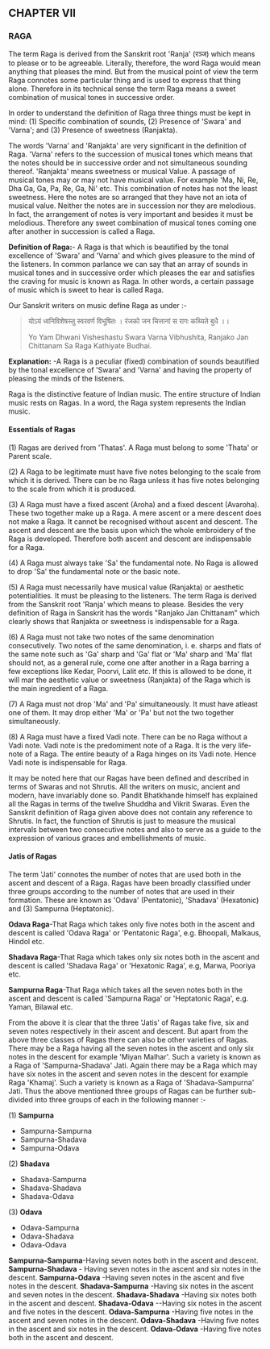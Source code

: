 
## CHAPTER VII
### RAGA

The term Raga is derived from the Sanskrit root 'Ranja' (रञ्ज) which means to please or to be agreeable. Literally, therefore, the word Raga would mean anything that pleases the mind. But from the musical point of view the term Raga connotes some particular thing and is used to express that thing alone. Therefore in its technical sense the term Raga means a sweet combination of musical tones in successive order.

In order to understand the definition of Raga three things must be kept in mind: (1) Specific combination of sounds, (2) Presence of 'Swara' and 'Varna'; and (3) Presence of sweetness (Ranjakta).

The words 'Varna' and 'Ranjakta' are very significant in the definition of Raga. 'Varna' refers to the succession of musical tones which means that the notes should be in successive order and not simultaneous sounding thereof. 'Ranjakta' means sweetness or musical Value. A passage of musical tones may or may not have musical value. For example 'Ma, Ni, Re, Dha Ga, Ga, Pa, Re, Ga, Ni' etc. This combination of notes has not the least sweetness. Here the notes are so arranged that they have not an iota of musical value. Neither the notes are in succession nor they are melodious. In fact, the arrangement of notes is very important and besides it must be melodious. Therefore any sweet combination of musical tones coming one after another in succession is called a Raga.

**Definition of Raga:**- A Raga is that which is beautified by the tonal excellence of 'Swara' and 'Varna' and which gives pleasure to the mind of the listeners. In common parlance we can say that an array of sounds in musical tones and in successive order which pleases the ear and satisfies the craving for music is known as Raga. In other words, a certain passage of music which is sweet to hear is called Raga.

Our Sanskrit writers on music define Raga as under :-
> योऽयं ध्वनिविशेषस्तु स्वरवर्ण विभूषितः ।
> रंजको जन चित्तानां स रागः कथ्यिते बुधै ।।
>
> Yo Yam Dhwani Visheshastu Swara Varna Vibhushita,
> Ranjako Jan Chittanam Sa Raga Kathiyate Budhai.

**Explanation:** -A Raga is a peculiar (fixed) combination of sounds beautified by the tonal excellence of 'Swara' and 'Varna' and having the property of pleasing the minds of the listeners.

Raga is the distinctive feature of Indian music. The entire structure of Indian music rests on Ragas. In a word, the Raga system represents the Indian music.

#### Essentials of Ragas

(1) Ragas are derived from 'Thatas'. A Raga must belong to some 'Thata' or Parent scale.

(2) A Raga to be legitimate must have five notes belonging to the scale from which it is derived. There can be no Raga unless it has five notes belonging to the scale from which it is produced.

(3) A Raga must have a fixed ascent (Aroha) and a fixed descent (Avaroha). These two together make up a Raga. A mere ascent or a mere descent does not make a Raga. It cannot be recognised without ascent and descent. The ascent and descent are the basis upon which the whole embroidery of the Raga is developed. Therefore both ascent and descent are indispensable for a Raga.

(4) A Raga must always take 'Sa' the fundamental note. No Raga is allowed to drop 'Sa' the fundamental note or the basic note.

(5) A Raga must necessarily have musical value (Ranjakta) or aesthetic potentialities. It must be pleasing to the listeners. The term Raga is derived from the Sanskrit root 'Ranja' which means to please. Besides the very definition of Raga in Sanskrit has the words "Ranjako Jan Chittanam" which clearly shows that Ranjakta or sweetness is indispensable for a Raga.

(6) A Raga must not take two notes of the same denomination consecutively. Two notes of the same denomination, i. e. sharps and flats of the same note such as 'Ga' sharp and 'Ga' flat or 'Ma' sharp and 'Ma' flat should not, as a general rule, come one after another in a Raga barring a few exceptions like Kedar, Poorvi, Lalit etc. If this is allowed to be done, it will mar the aesthetic value or sweetness (Ranjakta) of the Raga which is the main ingredient of a Raga.

(7) A Raga must not drop 'Ma' and 'Pa' simultaneously. It must have atleast one of them. It may drop either 'Ma' or 'Pa' but not the two together simultaneously.

(8) A Raga must have a fixed Vadi note. There can be no Raga without a Vadi note. Vadi note is the predomiment note of a Raga. It is the very life-note of a Raga. The entire beauty of a Raga hinges on its Vadi note. Hence Vadi note is indispensable for Raga.

It may be noted here that our Ragas have been defined and described in terms of Swaras and not Shrutis. All the writers on music, ancient and modern, have invariably done so. Pandit Bhatkhande himself has explained all the Ragas in terms of the twelve Shuddha and Vikrit Swaras. Even the Sanskrit definition of Raga given above does not contain any reference to Shrutis. In fact, the function of Shrutis is just to measure the musical intervals between two consecutive notes and also to serve as a guide to the expression of various graces and embellishments of music.

#### Jatis of Ragas
The term 'Jati' connotes the number of notes that are used both in the ascent and descent of a Raga. Ragas have been broadly classified under three groups according to the number of notes that are used in their formation. These are known as 'Odava' (Pentatonic), 'Shadava' (Hexatonic) and (3) Sampurna (Heptatonic).

**Odava Raga**-That Raga which takes only five notes both in the ascent and descent is called 'Odava Raga' or 'Pentatonic Raga', e.g. Bhoopali, Malkaus, Hindol etc.

**Shadava Raga**-That Raga which takes only six notes both in the ascent and descent is called 'Shadava Raga' or 'Hexatonic Raga', e.g, Marwa, Pooriya etc.

**Sampurna Raga**-That Raga which takes all the seven notes both in the ascent and descent is called 'Sampurna Raga' or 'Heptatonic Raga', e.g. Yaman, Bilawal etc.

From the above it is clear that the three 'Jatis' of Ragas take five, six and seven notes respectively in their ascent and descent. But apart from the above three classes of Ragas there can also be other varieties of Ragas. There may be a Raga having all the seven notes in the ascent and only six notes in the descent for example 'Miyan Malhar'. Such a variety is known as a Raga of 'Sampurna-Shadava' Jati. Again there may be a Raga which may have six notes in the ascent and seven notes in the descent for example Raga 'Khamaj'. Such a variety is known as a Raga of 'Shadava-Sampurna' Jati. Thus the above mentioned three groups of Ragas can be further sub-divided into three groups of each in the following manner :-

(1) **Sampurna**
- Sampurna-Sampurna
- Sampurna-Shadava
- Sampurna-Odava

(2) **Shadava**
- Shadava-Sampurna
- Shadava-Shadava
- Shadava-Odava

(3) **Odava**
- Odava-Sampurna
- Odava-Shadava
- Odava-Odava

**Sampurna-Sampurna**-Having seven notes both in the ascent and descent.
**Sampurna-Shadava** - Having seven notes in the ascent and six notes in the descent.
**Sampurna-Odava** -Having seven notes in the ascent and five notes in the descent.
**Shadava-Sampurna** -Having six notes in the ascent and seven notes in the descent.
**Shadava-Shadava** -Having six notes both in the ascent and descent.
**Shadava-Odava** --Having six notes in the ascent and five notes in the descent.
**Odava-Sampurna** -Having five notes in the ascent and seven notes in the descent.
**Odava-Shadava** -Having five notes in the ascent and six notes in the descent.
**Odava-Odava** -Having five notes both in the ascent and descent.
